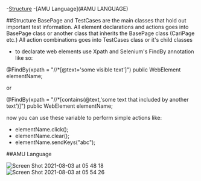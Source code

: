 
-[Structure](#STRUCTURE)
-[AMU Language](#AMU LANGUAGE)

##Structure
BasePage and TestCases are the main classes that hold out important test information.
All element declarations and actions goes into BasePage class or another class that inherits the BasePage class (CariPage etc.)
All action combinations goes into TestCases class or it's child classes

- to declarate web elements use Xpath and Selenium's FindBy annotation like so:

@FindBy(xpath = "//*[@text='some visible text']")
public WebElement elementName;

or

@FindBy(xpath = "//*[contains(@text,'some text that included by another text')]")
public WebElement elementName;

now you can use these variable to perform simple actions like:

- elementName.click();
- elementName.clear();
- elementName.sendKeys("abc");


##AMU Language






![Screen Shot 2021-08-03 at 05 48 18](https://user-images.githubusercontent.com/71753904/128037175-676230fe-e5c1-4a19-b421-6934d86fb90b.png)
![Screen Shot 2021-08-03 at 05 54 26](https://user-images.githubusercontent.com/71753904/128037505-c1e1320c-f0be-4722-a779-3216043b223d.png)

